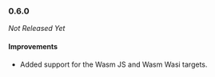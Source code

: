 ### 0.6.0

_Not Released Yet_

#### Improvements

- Added support for the Wasm JS and Wasm Wasi targets.